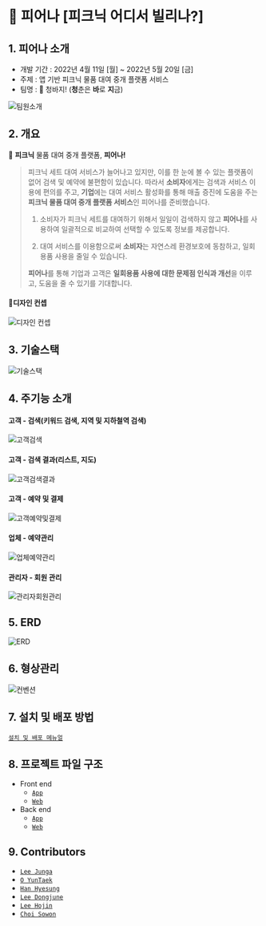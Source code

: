# 🌸 피어나 [피크닉 어디서 빌리나?]


## 1. 피어나 소개


- 개발 기간 : 2022년 4월 11일 [월] ~ 2022년 5월 20일 [금]
- 주제 : 앱 기반 피크닉 물품 대여 중개 플랫폼 서비스
- 팀명 : 👖 청바지! (**청**춘은 **바**로 **지**금)

![팀원소개](outputs/images/팀원소개.PNG)

## 2. 개요


🌸 **피크닉** 물품 대여 중개 플랫폼, **피어나!**

> 피크닉 세트 대여 서비스가 늘어나고 있지만, 이를 한 눈에 볼 수 있는 플랫폼이 없어 검색 및 예약에 불편함이 있습니다. 따라서 **소비자**에게는 검색과 서비스 이용에 편의를 주고, **기업**에는 대여 서비스 활성화를 통해 매출 증진에 도움을 주는 **피크닉 물품 대여 중개 플랫폼 서비스**인 피어나를 준비했습니다.
> 
> 1. 소비자가 피크닉 세트를 대여하기 위해서 일일이 검색하지 않고 **피어나**를 사용하여 일괄적으로 비교하여 선택할 수 있도록 정보를 제공합니다.
> 
> 2. 대여 서비스를 이용함으로써 **소비자**는 자연스레 환경보호에 동참하고, 일회용품 사용을 줄일 수 있습니다.
> 
>  **피어나**를 통해 기업과 고객은 **일회용품 사용에 대한 문제점 인식과 개선**을 이루고, 도움을 줄 수 있기를 기대합니다.
>


#### 🎨디자인 컨셉
![디자인 컨셉](outputs/images/디자인컨셉.png)

## 3. 기술스택
![기술스택](outputs/images/기술스택.PNG)


## 4. 주기능 소개

#### 고객 - 검색(키워드 검색, 지역 및 지하철역 검색)

![고객검색](outputs/images/%EA%B3%A0%EA%B0%9D%EA%B2%80%EC%83%89.png)



#### 고객 - 검색 결과(리스트, 지도)

![고객검색결과](outputs/images/%EA%B3%A0%EA%B0%9D%EA%B2%80%EC%83%89%EB%A6%AC%EC%8A%A4%ED%8A%B8.png)



#### 고객 - 예약 및 결제

![고객예약및결제](outputs/images/%EA%B3%A0%EA%B0%9D%EC%98%88%EC%95%BD.png)



#### 업체 - 예약관리

![업체예약관리](outputs/images/%EC%97%85%EC%B2%B4%EC%98%88%EC%95%BD%EA%B4%80%EB%A6%AC.png)



#### 관리자 - 회원 관리

![관리자회원관리](outputs/images/%EA%B4%80%EB%A6%AC%EC%9E%90%ED%9A%8C%EC%9B%90%EA%B4%80%EB%A6%AC.png)


## 5. ERD
![ERD](exec/ERD.png)

## 6. 형상관리
![컨벤션](outputs/images/컨벤션.png)

## 7. 설치 및 배포 방법

[`설치 및 배포 메뉴얼`](exec/%EB%B9%8C%EB%93%9C%20%EB%B0%8F%20%EB%B0%B0%ED%8F%AC.pdf)

## 8. 프로젝트 파일 구조

- Front end
  - [`App`](outputs/FileTree/App_Front_End.md)
  - [`Web`](outputs/FileTree/Web_Front_End.md)
- Back end
  - [`App`](outputs/FileTree/App_Back_End.md)
  - [`Web`](outputs/FileTree/Web_Back_End.md)



## 9. Contributors

- [`Lee Junga`](https://github.com/wjddk7507)
- [`O YunTaek`](https://github.com/xordbs)
- [`Han Hyesung`](https://github.com/Hyesung-Han)
- [`Lee Dongjune`](https://github.com/Dorororodong)
- [`Lee Hojin`](https://github.com/roycmlhj)
- [`Choi Sowon`](https://github.com/sowonlevelup)
